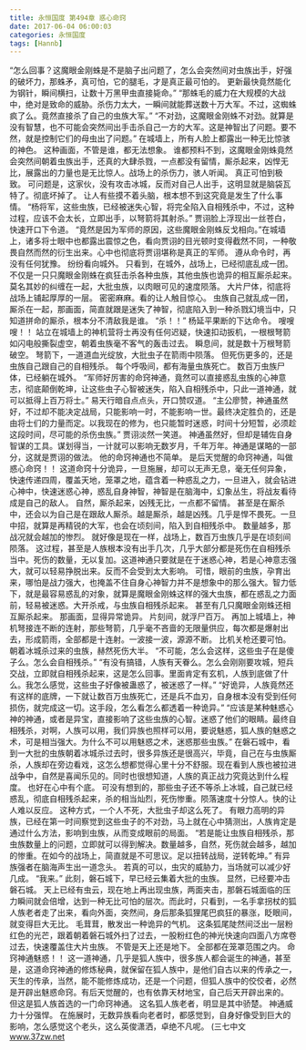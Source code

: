 ```yaml
---
title: 永恒国度 第494章 惑心命窍
date: 2017-06-04 06:00:03
categories: 永恒国度
tags: [Hannb]
---
```


“怎么回事？这魔眼金刚蛛是不是脑子出问题了，怎么会突然间对虫族出手，好强的破坏力，那蛛矛，真可怕，它的腿毛，才是真正最可怕的。 更新最快竟然能化为钢针，瞬间横扫，让数十万黑甲虫直接毙命。”
“那蛛毛的威力在大规模的大战中，绝对是致命的威胁。杀伤力太大，一瞬间就能葬送数十万大军。不过，这蜘蛛疯了么。竟然直接杀了自己的虫族大军。”
“不对劲，这魔眼金刚蛛不对劲。就算是没有智慧，也不可能会突然间出手击杀自己一方的大军。这是神智出了问题。要不然，就是控制它们的母虫出了问题。”
在城墙上，所有人脸上都露出一种无比惊骇的神色。
这种画面，不管是谁，都无法想象。
谁都预料不到，这魔眼金刚蛛竟然会突然间朝着虫族出手，还真的大肆杀戮，一点都没有留情，厮杀起来，凶悍无比，展露出的力量也是无比惊人。战场上的杀伤力，骇人听闻。
真正可怕到极致。
可问题是，这家伙，没有攻击冰城，反而对自己人出手，这明显就是脑袋瓦特了。彻底坏掉了。
让人有些摸不着头脑，根本想不到这究竟是发生了什么事情。
“杨将军，这些虫族，已经被迷失心智，将完全陷入自相残杀中，不过，这种过程，应该不会太长，立即出手，以弩箭将其射杀。”
贾诩脸上浮现出一丝苍白，快速开口下令道。
“竟然是因为军师的原因，这些魔眼金刚蛛反戈相向。”在城墙上，诸多将士眼中也都露出震惊之色，看向贾诩的目光顿时变得截然不同，一种敬畏自然而然的衍生出来。心中也彻底将贾诩堪称是真正的军师。
遵从命令时，再没有任何犹豫。
纷纷看向城外。
只看到，在城外，战场上，已经彻底乱成一团。
不仅是一只只魔眼金刚蛛在疯狂击杀各种虫族，其他虫族也诡异的相互厮杀起来。莫名其妙的纠缠在一起，大批虫族，以肉眼可见的速度陨落。
大片尸体，彻底将战场上铺起厚厚的一层。
密密麻麻。看的让人触目惊心。
虫族自己就乱成一团，厮杀在一起，那画面，简直就跟是迷失了神智，彻底陷入到一种杀戮幻境当中，只知道拼命的厮杀，根本分不清敌我是谁。
“杀！！”
杨延平果断的下达命令。
嗖嗖嗖！！
站立在城墙上的神机营将士再没有任何迟疑，快速扣动扳机，一根根弩箭如闪电般撕裂虚空，朝着虫族毫不客气的轰击过去。
瞬息间，就是数十万根弩箭破空。
弩箭下，一道道血光绽放，大批虫子在箭雨中陨落。
但死伤更多的，还是虫族自己跟自己的自相残杀。
每个呼吸间，都有海量虫族死亡。
数百万虫族尸体，已经躺在城外。
“军师好厉害的命窍神通，竟然可以直接惑乱虫族的心神意志，彻底颠倒乾坤，让这些虫子心智被迷失，陷入自相残杀中，只此一道神通，就可以抵得上百万将士。”
易天行暗自点点头，开口赞叹道。
“主公廖赞，神通虽然好，不过却不能决定战局，只能影响一时，不能影响一世。最终决定胜负的，还是由将士们的力量而定。以我现在的修为，也只能暂时迷惑，时间十分短暂，必须趁这段时间，尽可能的杀伤虫族。”
贾诩淡然一笑道。
神通虽然好，但却是辅佐自身智谋的工具。谋划得当，一计就可以影响无数岁月，千年万年。神通是谋略的一部分，这就是贾诩的做法。
他的命窍神通也不简单。
是后天觉醒的命窍神通，叫做惑心命窍！！
这道命窍十分诡异，一旦施展，却可以无声无息，毫无任何异象，快速传递四周，覆盖天地，笼罩之地，蕴含着一种惑乱之力，一旦进入，就会钻进心神中，快速迷惑心神，惑乱自身神智，神智是在脑海中，幻象丛生，将战友看待成是自己的敌人。
自然，厮杀起来，凶残无比，一点都不留情。
甚至是在厮杀中，还会以为自己是在跟敌人厮杀。越是厮杀，越是凶残。几乎是悍不畏死。一旦中招，就算是再精锐的大军，也会在顷刻间，陷入到自相残杀中。
数量越多，那战况就会越加的惨烈。
就好像是现在一样，战场上，数百万虫族几乎是在顷刻间陨落。
这过程，甚至是人族根本没有出手几次，几乎大部分都是死伤在自相残杀当中。死伤的数量，无以复加。这道神通只要就是在于迷惑心神，若是心神意志强大，就可以轻易挣脱出来。反而不会受到太大影响。
可惜，眼前的虫族，孕育出来，哪怕是战力强大，也掩盖不住自身心神智力并不是想象中的那么强大。智力低下，就是最容易惑乱的对象，就算是魔眼金刚蛛这样的强大虫族，都在惑乱之力面前，轻易被迷惑。大开杀戒，与虫族自相残杀起来。
甚至有几只魔眼金刚蛛还相互厮杀起来。
那画面，显得异常诡异。
片刻间，就浮尸百万。
再加上城墙上，神机弩接连不断的连射，那些弩箭，几乎毫不吝啬的无限量供应，每次都是爆射出去，形成箭雨，全部都是十连射。一波接一波，源源不断。
比机关枪还要可怕。
朝着冰城杀过来的虫族，赫然死伤大半。
“不可能，怎么会这样，这些虫子在是傻子么。怎么会自相残杀。”
“有没有搞错，人族有天眷么。怎么会刚刚要攻城，短兵交战，立即就自相残杀起来，这是怎么回事。里面肯定有玄机，人族到底做了什么。我怎么感觉，这些虫子好像被蛊惑了，被迷惑了一样。”
“好诡异，人族竟然还有这样的底牌，一下就让数百万虫族死亡，还是兵不血刃，自身根本没有受到任何损伤，就完成这一切。这手段，怎么看怎么都透着一种诡异。”
“应该是某种魅惑心神的神通，或者是异宝，直接影响了这些虫族的心智。迷惑了他们的眼睛。最终自相残杀，对啊，人族可以用，我们异族也照样可以用，要说魅惑，狐人族的魅惑之术，可是相当强大。为什么不可以用魅惑之术，迷惑那些虫族。”
在磐石城中，看到一大批的虫族朝着冰城杀过去时，很多异族还是很高兴，毕竟，自己在与虫族厮杀，人族却在旁边看戏，这怎么想都觉得心里十分不舒服。现在看到人族也被拉进战争中，自然是喜闻乐见的。同时也很想知道，人族的真正战力究竟达到什么程度。
也好在心中有个底。
可没有想到的，那些虫子还不等杀上冰城，自己就已经惑乱，彻底自相残杀起来，杀的相当灿烈，死伤惨重。陨落速度十分惊人。快的让人难以反应。
这种方式，一个人不死，大批虫子却这么死了。
有眼力高明的异族，已经在第一时间察觉到这些虫子的不对劲，马上就在心中猜测出，人族肯定是通过什么方法，影响到虫族，从而变成眼前的局面。
“若是能让虫族自相残杀，那虫族数量上的问题，立即就可以得到解决。数量越多，自然，死伤就会越多，越加的惨重。在如今的战场上，简直就是不可思议。足以扭转战局，逆转乾坤。”
有异族强者在脑海声生出一道念头。
若真的可以，虫灾的威胁力，当场就可以减少好几成。
“我来。”
此刻，磐石城下，早已经云集着大批的虫族。
显然，已经要冲击磐石城。
天上已经有虫云，现在地上再出现虫族，两面夹击，那磐石城面临的压力瞬间就会倍增，达到一种无比可怕的层次。而此时，只看到，一名手拿拐杖的狐人族老者走了出来，看向外面，突然间，身后那条狐狸尾巴疯狂的暴涨，眨眼间，就变得巨大无比。
毛茸茸，散发出一种诡异的气机。
这条狐尾陡然间泛出一层粉红色的光芒，跟着朝着磐石城外扫了过去，一股粉红色的神光快速向四面八方席卷过去，快速覆盖住大片虫族。
不管是天上还是地下。
全部都在笼罩范围之内。
命窍神通魅惑！！
这一道神通，几乎是狐人族中，很多族人都会诞生的神通，甚至是，这道命窍神通的修炼秘典，就保留在狐人族中，是他们自古以来的传承之一，天生的传承，当然，能不能修炼成功，还是一个问题，但狐人族中的佼佼者，必然是开辟出魅惑命窍。有后天觉醒的，也有依靠天材地宝，自己后天开辟出来的。
但这是狐人族首选的一门命窍神通。
这名狐人族老者，明显是其中骄楚。
神通威力十分强悍。
在施展时，无数异族看向老者时，都感觉到，自身好像受到巨大的影响，怎么感觉这个老头，这么英俊潇洒，卓绝不凡呢。
(三七中文 www.37zw.net